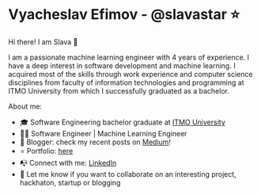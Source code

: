 # Vyacheslav Efimov - @slavastar ⭐️
Hi there! I am Slava 👋

I am a passionate machine learning engineer with 4 years of experience. I have a deep interest in software development and machine learning. I acquired most of the skills through work experience and computer science disciplines from faculty of information technologies and programming at ITMO University from which I successfully graduated as a bachelor.

About me:

* 🎓 Software Engineering bachelor graduate at [ITMO University](https://en.itmo.ru)
* 👨‍💻 Software Engineer | Machine Learning Engineer
* 📗 Blogger: check my recent posts on [Medium](https://medium.com/@slavahead)!
* ⭐️ Portfolio: [here](https://slava.carrd.co)
* 📭 Connect with me: [LinkedIn](https://www.linkedin.com/in/vyacheslav-efimov/)
* 🚀 Let me know if you want to collaborate on an interesting project, hackhaton, startup or blogging
  
